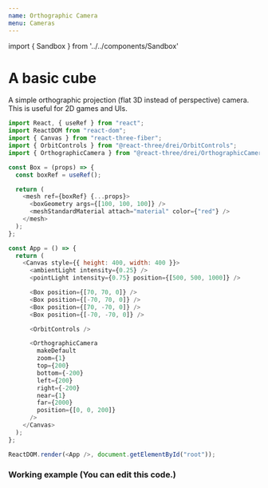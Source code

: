 ```yaml
---
name: Orthographic Camera
menu: Cameras
---
```


import { Sandbox } from '../../components/Sandbox'

# A basic cube

A simple orthographic projection (flat 3D instead of perspective) camera. This is useful for 2D games and UIs.

```js
import React, { useRef } from "react";
import ReactDOM from "react-dom";
import { Canvas } from "react-three-fiber";
import { OrbitControls } from "@react-three/drei/OrbitControls";
import { OrthographicCamera } from "@react-three/drei/OrthographicCamera";

const Box = (props) => {
  const boxRef = useRef();

  return (
    <mesh ref={boxRef} {...props}>
      <boxGeometry args={[100, 100, 100]} />
      <meshStandardMaterial attach="material" color={"red"} />
    </mesh>
  );
};

const App = () => {
  return (
    <Canvas style={{ height: 400, width: 400 }}>
      <ambientLight intensity={0.25} />
      <pointLight intensity={0.75} position={[500, 500, 1000]} />

      <Box position={[70, 70, 0]} />
      <Box position={[-70, 70, 0]} />
      <Box position={[70, -70, 0]} />
      <Box position={[-70, -70, 0]} />

      <OrbitControls />

      <OrthographicCamera
        makeDefault
        zoom={1}
        top={200}
        bottom={-200}
        left={200}
        right={-200}
        near={1}
        far={2000}
        position={[0, 0, 200]}
      />
    </Canvas>
  );
};

ReactDOM.render(<App />, document.getElementById("root"));
```

### Working example (You can edit this code.)

<Sandbox url="orthographic-camera-h5un7" />
